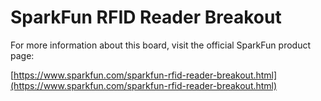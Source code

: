 # SparkFun RFID Reader Breakout

For more information about this board, visit the official SparkFun product page:

[https://www.sparkfun.com/sparkfun-rfid-reader-breakout.html](https://www.sparkfun.com/sparkfun-rfid-reader-breakout.html) 